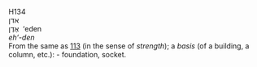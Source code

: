 <body>
  <p>H134<br>  אדן  <br> אֶדֶן  ‎  ‘eden  <br><i>eh‘-den </i><br>From the same as <a href="h0113.htm">113</a> (in the sense of <i>strength</i>); a <i>basis</i> (of a building, a column, etc.): - foundation, socket.<br></p>
 </body>